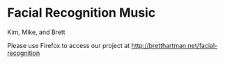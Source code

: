 # Facial Recognition Music

Kim, Mike, and Brett

Please use Firefox to access our project at http://bretthartman.net/facial-recognition